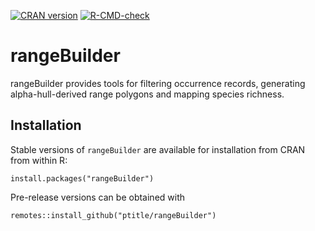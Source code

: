 <!-- badges: start -->
[![CRAN version](http://www.r-pkg.org/badges/version/rangeBuilder)](http://cran.rstudio.com/web/packages/rangeBuilder/index.html)
[![R-CMD-check](https://github.com/ptitle/rangeBuilder/actions/workflows/R-CMD-check.yaml/badge.svg)](https://github.com/ptitle/rangeBuilder/actions/workflows/R-CMD-check.yaml)
<!-- badges: end -->

rangeBuilder
=========

rangeBuilder provides tools for filtering occurrence records, generating alpha-hull-derived range polygons and mapping species richness. 

Installation
---------------
Stable versions of ```rangeBuilder``` are available for installation from CRAN from within R:

	install.packages("rangeBuilder")

Pre-release versions can be obtained with 

	remotes::install_github("ptitle/rangeBuilder")
	

